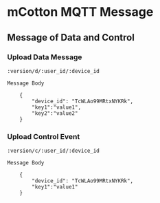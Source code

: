 # mCotton MQTT Message

## Message of Data and Control

### Upload Data Message

    :version/d/:user_id/:device_id
    
    Message Body
    
        {
            "device_id": "TcWLAo99MRtxNYKRk",
        	"key1":"value1",
        	"key2":"value2"
        }

### Upload Control Event

    :version/c/:user_id/:device_id
    
    Message Body
        
        {
            "device_id": "TcWLAo99MRtxNYKRk",
            "key1":"value1"
        }